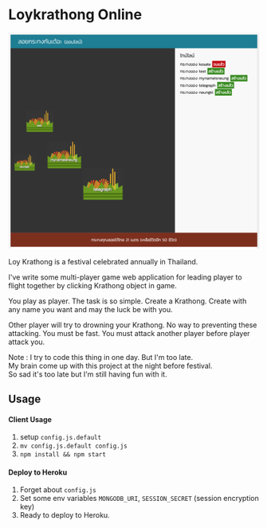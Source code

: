 Loykrathong Online
===

<img src="preview.png" width="600">

Loy Krathong is a festival celebrated annually in Thailand.

I've write some multi-player game web application for leading player
to flight together by clicking Krathong object in game.

You play as player. The task is so simple. Create a Krathong. Create with any name you want and may the luck be with you.

Other player will try to drowning your Krathong. No way to preventing these attacking. You must be fast. You must attack another player before player attack you.

Note :
I try to code this thing in one day. But I'm too late.<br>
My brain come up with this project at the night before festival.<br>
So sad it's too late but I'm still having fun with it.

## Usage

#### Client Usage

1. setup `config.js.default`
2. `mv config.js.default config.js`
3. `npm install && npm start`

#### Deploy to Heroku

1. Forget about `config.js`
2. Set some env variables `MONGODB_URI`, `SESSION_SECRET` (session encryption key)
3. Ready to deploy to Heroku.
